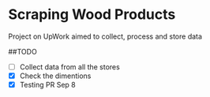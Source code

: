 # Scraping Wood Products

Project on UpWork aimed to collect, process and store data

##TODO

- [ ] Collect data from all the stores
- [x] Check the dimentions
- [x] Testing PR Sep 8
